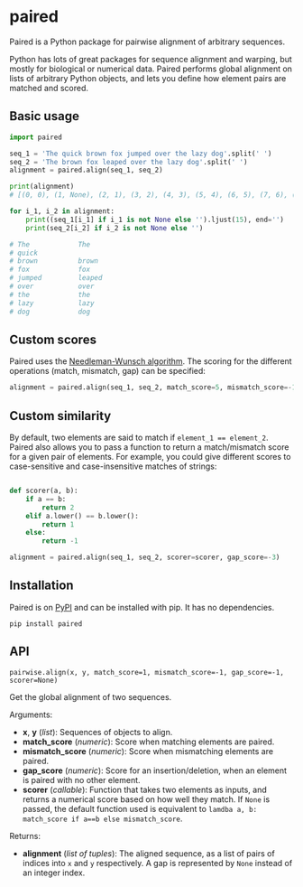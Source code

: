 # paired

Paired is a Python package for pairwise alignment of arbitrary sequences. 

Python has lots of great packages for sequence alignment and warping, but mostly for biological or numerical data. Paired performs global alignment on lists of arbitrary Python objects, and lets you define how element pairs are matched and scored.


## Basic usage

```python
import paired

seq_1 = 'The quick brown fox jumped over the lazy dog'.split(' ')
seq_2 = 'The brown fox leaped over the lazy dog'.split(' ')
alignment = paired.align(seq_1, seq_2)

print(alignment)
# [(0, 0), (1, None), (2, 1), (3, 2), (4, 3), (5, 4), (6, 5), (7, 6), (8, 7)]

for i_1, i_2 in alignment:
    print((seq_1[i_1] if i_1 is not None else '').ljust(15), end='')
    print(seq_2[i_2] if i_2 is not None else '')

# The            The
# quick          
# brown          brown
# fox            fox
# jumped         leaped
# over           over
# the            the
# lazy           lazy
# dog            dog
```



## Custom scores

Paired uses the [Needleman-Wunsch algorithm](https://en.wikipedia.org/wiki/Needleman%E2%80%93Wunsch_algorithm).  The scoring for the different operations (match, mismatch, gap) can be specified:

```python
alignment = paired.align(seq_1, seq_2, match_score=5, mismatch_score=-1, gap_score=-5)
```


## Custom similarity

By default, two elements are said to match if `element_1 == element_2`. Paired also allows you to pass a function to return a match/mismatch score for a given pair of elements. For example, you could give different scores to case-sensitive and case-insensitive matches of strings:


```python

def scorer(a, b):
    if a == b:
        return 2
    elif a.lower() == b.lower():
        return 1
    else:
        return -1

alignment = paired.align(seq_1, seq_2, scorer=scorer, gap_score=-3)
```




## Installation

Paired is on [PyPI](https://pypi.org/project/paired/) and can be installed with pip. It has no dependencies.

```shell
pip install paired
```


## API

`pairwise.align(x, y, match_score=1, mismatch_score=-1, gap_score=-1, scorer=None)`

Get the global alignment of two sequences.

Arguments:

* **x**, **y** (*list*): Sequences of objects to align.
* **match_score** (*numeric*): Score when matching elements are paired.
* **mismatch_score** (*numeric*): Score when mismatching elements are paired.
* **gap_score** (*numeric*): Score for an insertion/deletion, when an element is paired with no other element.
* **scorer** (*callable*): Function that takes two elements as inputs, and returns a numerical score based on how well they match.  If `None` is passed, the default function used is equivalent to `lamdba a, b: match_score if a==b else mismatch_score`.

Returns: 

* **alignment** (*list of tuples*): The aligned sequence, as a list of pairs of indices into `x` and `y` respectively.  A gap is represented by `None` instead of an integer index.
